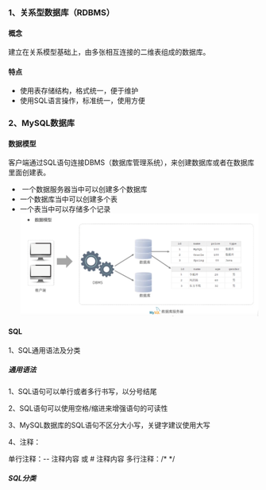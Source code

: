 ### 1、关系型数据库（RDBMS）

#### 概念

建立在关系模型基础上，由多张相互连接的二维表组成的数据库。
#### 特点

- 使用表存储结构，格式统一，便于维护
- 使用SQL语言操作，标准统一，使用方便
### 2、MySQL数据库

#### 数据模型

客户端通过SQL语句连接DBMS（数据库管理系统），来创建数据库或者在数据库里面创建表。

-  一个数据服务器当中可以创建多个数据库
- 一个数据库当中可以创建多个表
- 一个表当中可以存储多个记录
![](assets/Mysql数据库/file-20250703205508576.png)


#### SQL

1、SQL通用语法及分类
##### 通用语法
1、SQL语句可以单行或者多行书写，以分号结尾

2、SQL语句可以使用空格/缩进来增强语句的可读性

3、MySQL数据库的SQL语句不区分大小写，关键字建议使用大写

4、注释：

单行注释：-- 注释内容 或 # 注释内容
多行注释：/*  */


#####  SQL分类
